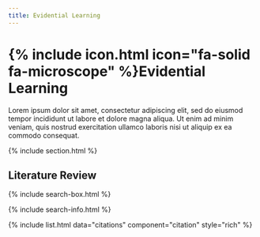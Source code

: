 ```yaml
---
title: Evidential Learning
---
```


# {% include icon.html icon="fa-solid fa-microscope" %}Evidential Learning

Lorem ipsum dolor sit amet, consectetur adipiscing elit, sed do eiusmod tempor incididunt ut labore et dolore magna aliqua.
Ut enim ad minim veniam, quis nostrud exercitation ullamco laboris nisi ut aliquip ex ea commodo consequat.

{% include section.html %}

## Literature Review

{% include search-box.html %}

{% include search-info.html %}

{% include list.html data="citations" component="citation" style="rich" %}
